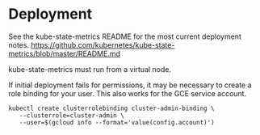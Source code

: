 # Deployment

See the kube-state-metrics README for the most current deployment notes.
https://github.com/kubernetes/kube-state-metrics/blob/master/README.md

kube-state-metrics must run from a virtual node.

If initial deployment fails for permissions, it may be necessary to create a
role binding for your user. This also works for the GCE service account.

```
kubectl create clusterrolebinding cluster-admin-binding \
   --clusterrole=cluster-admin \
   --user=$(gcloud info --format='value(config.account)')
```
